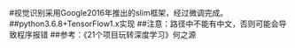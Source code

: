 #视觉识别采用Google2016年推出的slim框架，经过微调完成。
##python3.6.8+TensorFlow1.x实现
##注意：路径中不能有中文，否则可能会导致程序报错
##参考：《21个项目玩转深度学习》何之源
